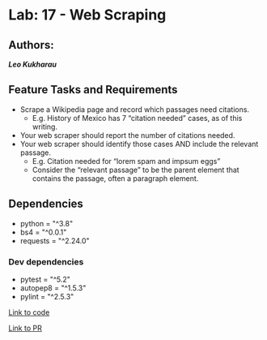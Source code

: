 # Lab: 17 - Web Scraping

## Authors:

_**Leo Kukharau**_

## Feature Tasks and Requirements

- Scrape a Wikipedia page and record which passages need citations.
  - E.g. History of Mexico has 7 “citation needed” cases, as of this writing.
- Your web scraper should report the number of citations needed.
- Your web scraper should identify those cases AND include the relevant passage.
  - E.g. Citation needed for “lorem spam and impsum eggs”
  - Consider the “relevant passage” to be the parent element that contains the passage, often a paragraph element.

## Dependencies

- python = "^3.8"
- bs4 = "^0.0.1"
- requests = "^2.24.0"

### Dev dependencies

- pytest = "^5.2"
- autopep8 = "^1.5.3"
- pylint = "^2.5.3"

[Link to code](./web_scraper/scraper.py)

[Link to PR]()
